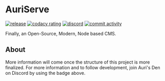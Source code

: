 # AuriServe

[![release](https://github.com/AuriServe/AuriServe/workflows/release/badge.svg?branch=master)](https://github.com/AuriServe/AuriServe/releases)
[![codacy rating](https://img.shields.io/codacy/grade/19f63ff9c7d74a4d879ad6e409ee4d36.svg?logo=codacy&labelColor=24292F)](https://app.codacy.com/gh/AuriServe/AuriServe/settings)
[![discord](https://img.shields.io/discord/416379773976051712.svg?color=7289DA&label=discord&logo=discord&logoColor=white&labelColor=24292F)](https://aurail.us/discord)
[![commit activity](https://img.shields.io/github/commit-activity/m/auriserve/auriserve.svg?logo=github&label=commit%20activity&labelColor=24292F)](https://github.com/AuriServe/AuriServe/commits/master)

Finally, an Open-Source, Modern, Node based CMS.

## About

More information will come once the structure of this project is more finalized. For more information and to follow development, join Auri's Den on Discord by using the badge above.
